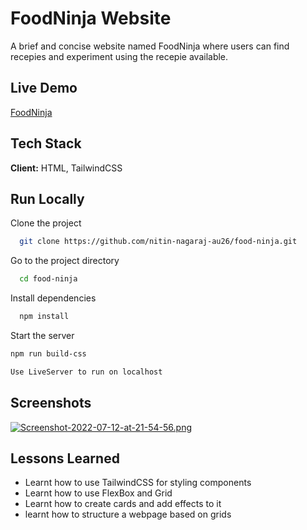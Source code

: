 
# FoodNinja Website

A brief and concise website named FoodNinja where users can find recepies and experiment using the recepie available.


## Live Demo 
[FoodNinja](https://foodninja-website.netlify.app/)

## Tech Stack

**Client:** HTML, TailwindCSS

## Run Locally

Clone the project

```bash
  git clone https://github.com/nitin-nagaraj-au26/food-ninja.git
```

Go to the project directory

```bash
  cd food-ninja
```

Install dependencies

```bash
  npm install
```

Start the server

```bash
npm run build-css
```

```bash
Use LiveServer to run on localhost
```


## Screenshots


[![Screenshot-2022-07-12-at-21-54-56.png](https://i.postimg.cc/QxQPTMgL/Screenshot-2022-07-12-at-21-54-56.png)](https://postimg.cc/BXvMW4wN)
## Lessons Learned

- Learnt how to use TailwindCSS for styling components
- Learnt how to use FlexBox and Grid
- Learnt how to create cards and add effects to it
- learnt how to structure a webpage based on grids

